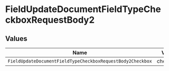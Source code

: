 # FieldUpdateDocumentFieldTypeCheckboxRequestBody2


## Values

| Name                                                       | Value                                                      |
| ---------------------------------------------------------- | ---------------------------------------------------------- |
| `FieldUpdateDocumentFieldTypeCheckboxRequestBody2Checkbox` | checkbox                                                   |